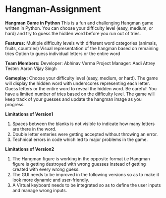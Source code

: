# Hangman-Assignment

**Hangman Game in Python**
This is a fun and challenging Hangman game written in Python. You can choose your difficulty level (easy, medium, or hard) and try to guess the hidden word before you run out of tries.

**Features:**
Multiple difficulty levels with different word categories (animals, fruits, countries)
Visual representation of the hangman based on remaining tries
Option to guess individual letters or the entire word

**Team Members:**
Developer: Abhinav Verma
Project Manager: Aadi Attrey
Tester: Aaron Vijay Singh

**Gameplay:**
Choose your difficulty level (easy, medium, or hard).
The game will display the hidden word with underscores representing each letter.
Guess letters or the entire word to reveal the hidden word.
Be careful! You have a limited number of tries based on the difficulty level.
The game will keep track of your guesses and update the hangman image as you progress.

**Limitations of Version1**
1) Spaces between the blanks is not visible to indicate how many letters are there in the word.
2) Double letter enteries were getting accepted without throwing an error.
3) Technical errors in code which led to major problems in the game.

**Limitations of Version2**
1) The Hangman figure is working in the opposite format i.e Hangman figure is getting destroyed with wrong guesses instead of getting created with every wrong guess.
2) The GUI needs to be improved in the following versions so as to make it look more dynamic and user-friendly.
3) A Virtual keyboard needs to be integrated so as to define the user inputs and manage wrong inputs.



